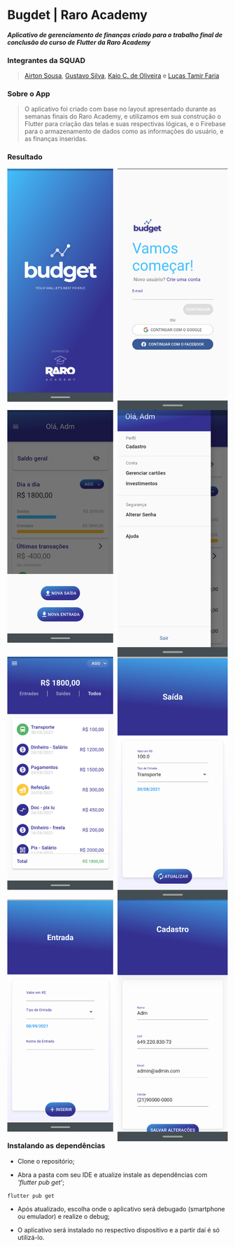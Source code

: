 # Bugdet | Raro Academy
#### _Aplicativo de gerenciamento de finanças criado para o trabalho final de conclusão do curso de Flutter da Raro Academy_

### Integrantes da SQUAD 
> [Airton Sousa](https://github.com/notria-12), [Gustavo Silva](https://github.com/guusta7), [Kaio C. de Oliveira](https://github.com/devkaio) e [Lucas Tamir Faria](https://github.com/tamirfaria)

### Sobre o App
>O aplicativo foi criado com base no layout apresentado durante as semanas finais do Raro Academy, e utilizamos em sua construção o Flutter para criação das telas e suas respectivas lógicas, e o Firebase para o armazenamento de dados como as informações do usuário, e as finanças inseridas.

### Resultado

<img src="./flutter_01.png" alt="alt text" width="48%" style="float: left; padding-right: 2%">
<img src="./flutter_02.png" alt="alt text" width="50%" style="float: left">
<img src="./flutter_03.png" alt="alt text" width="48%" style="float: left; padding-right: 2%">
<img src="./flutter_04.png" alt="alt text" width="50%" style="float: left">
<img src="./flutter_05.png" alt="alt text" width="48%" style="float: left; padding-right: 2%">
<img src="./flutter_06.png" alt="alt text" width="50%" style="float: left">
<img src="./flutter_07.png" alt="alt text" width="48%" style="float: left; padding-right: 2%">
<img src="./flutter_08.png" alt="alt text" width="50%" style="float: left">

### Instalando as dependências

- Clone o repositório;

- Abra a pasta com seu IDE e atualize instale as dependências com _'flutter pub get'_;
```
flutter pub get
```
- Após atualizado, escolha onde o aplicativo será debugado (smartphone ou emulador) e realize o debug;

- O aplicativo será instalado no respectivo dispositivo e a partir daí é só utilizá-lo.
